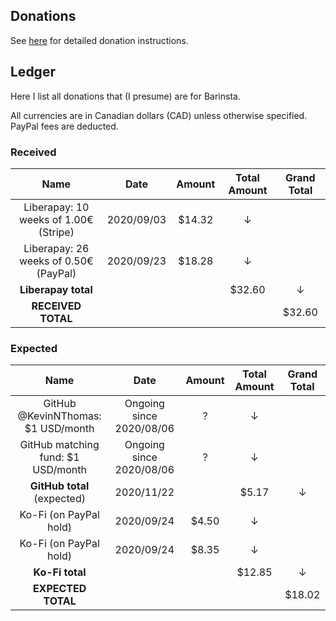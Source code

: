 ## Donations

See [here](https://austinhuang.me/donate) for detailed donation instructions.

## Ledger

Here I list all donations that (I presume) are for Barinsta.

All currencies are in Canadian dollars (CAD) unless otherwise specified. PayPal fees are deducted.

### Received

| Name | Date | Amount | Total Amount | Grand Total |
|:----:|:----:|:------:|:------------:|:-----------:|
| Liberapay: 10 weeks of 1.00€ (Stripe) | 2020/09/03 | $14.32 | ↓ | |
| Liberapay: 26 weeks of 0.50€ (PayPal) | 2020/09/23 | $18.28 | ↓ | |
| **Liberapay total**                   |            |        | $32.60 | ↓ |
| **RECEIVED TOTAL**                    |            |        |        | $32.60 |

### Expected

| Name | Date | Amount | Total Amount | Grand Total |
|:----:|:----:|:------:|:------------:|:-----------:|
| GitHub @KevinNThomas: $1 USD/month | Ongoing since 2020/08/06 | ? | ↓ | |
| GitHub matching fund: $1 USD/month | Ongoing since 2020/08/06 | ? | ↓ | |
| **GitHub total** (expected)        | 2020/11/22               | | $5.17 | ↓ |
| Ko-Fi (on PayPal hold)             | 2020/09/24               | $4.50 | ↓ | |
| Ko-Fi (on PayPal hold)             | 2020/09/24               | $8.35 | ↓ | |
| **Ko-Fi total**                    |                          | | $12.85 | ↓ |
| **EXPECTED TOTAL**                 |                          | | | $18.02 |